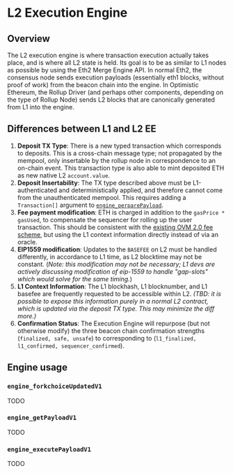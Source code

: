 # L2 Execution Engine

## Overview

The L2 execution engine is where transaction execution actually takes place, and is where all L2 state is held. Its goal is to be as similar to L1 nodes as possible by using the Eth2 Merge Engine API. In normal Eth2, the consensus node sends execution payloads (essentially eth1 blocks, without proof of work) from the beacon chain into the engine. In Optimistic Ethereum, the Rollup Driver (and perhaps other components, depending on the type of Rollup Node) sends L2 blocks that are canonically generated from L1 into the engine.

## Differences between L1 and L2 EE

1. **Deposit TX Type**: There is a new typed transaction which corresponds to deposits. This is a cross-chain message type; not propagated by the mempool, only insertable by the rollup node in correspondence to an on-chain event. This transaction type is also able to mint deposited ETH as new native L2 `account.value`.
2. **Deposit Insertability**: The TX type described above must be L1-authenticated and deterministically applied, and therefore cannot come from the unauthenticated mempool. This requires adding a `Transaction[]` argument to [`engine_perparePayload`](https://github.com/ethereum/execution-apis/blob/v1.0.0-alpha.2/src/engine/interop/specification.md#engine_preparepayload).
3. **Fee payment modification**: ETH is charged in addition to the `gasPrice * gasUsed`, to compensate the sequencer for rolling up the user transaction. This should be consistent with the [existing OVM 2.0 fee scheme](https://community.optimism.io/docs/users/fees-2.0.html), but using the L1 context information directly instead of via an oracle.
4. **EIP1559 modification**: Updates to the `BASEFEE` on L2 must be handled differently, in accordance to L1 time, as L2 blocktime may not be constant. (*Note: this modification may not be necessary; L1 devs are actively discussing modification of eip-1559 to handle "gap-slots" which would solve for the same timing.*)
5. **L1 Context Information**: The L1 blockhash, L1 blocknumber, and L1 basefee are frequently requested to be accessible within L2. *(TBD: it is possible to expose this information purely in a normal L2 contract, which is updated via the deposit TX type. This may minimize the diff more.)*
6. **Confirmation Status**: The Execution Engine will repurpose (but not otherwise modify) the three beacon chain confirmation strengths (`finalized, safe, unsafe`) to corresponding to (`l1_finalized, l1_confirmed, sequencer_confirmed`).

## Engine usage

### `engine_forkchoiceUpdatedV1`

TODO

### `engine_getPayloadV1`

TODO

### `engine_executePayloadV1`

TODO

